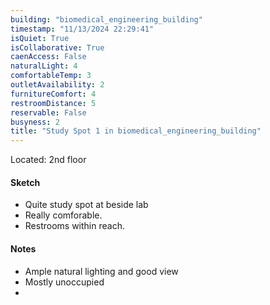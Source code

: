 ```yaml
---
building: "biomedical_engineering_building"
timestamp: "11/13/2024 22:29:41"
isQuiet: True
isCollaborative: True
caenAccess: False
naturalLight: 4
comfortableTemp: 3
outletAvailability: 2
furnitureComfort: 4
restroomDistance: 5
reservable: False
busyness: 2
title: "Study Spot 1 in biomedical_engineering_building"
---
```

<!-- image: "" Note: leave out of --- --- for now, else throws an error -->

Located: 2nd floor

#### Sketch
- Quite study spot at beside lab
- Really comforable.
- Restrooms within reach.


#### Notes
- Ample natural lighting and good view
- Mostly unoccupied
- 
